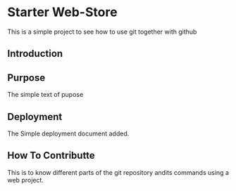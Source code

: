 # Starter Web-Store
 This is a simple project to see how to use git together with github
## Introduction

## Purpose
 The simple text of pupose 
## Deployment
 The Simple deployment document added.
## How To Contributte 

This is to know different parts of the git repository andits commands using a web project. 




